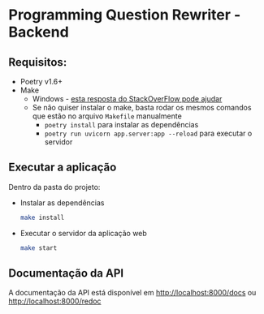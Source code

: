 # Programming Question Rewriter - Backend

## Requisitos:

- Poetry v1.6+
- Make
  - Windows - [esta resposta do StackOverFlow pode ajudar](https://stackoverflow.com/questions/32127524/how-to-install-and-use-make-in-windows)
  - Se não quiser instalar o make, basta rodar os mesmos comandos que estão no arquivo `Makefile` manualmente
    - `poetry install` para instalar as dependências
    - `poetry run uvicorn app.server:app --reload` para executar o servidor

## Executar a aplicação

Dentro da pasta do projeto:

- Instalar as dependências

  ```bash
  make install
  ```

- Executar o servidor da aplicação web

  ```bash
  make start
  ```

## Documentação da API

A documentação da API está disponível em [http://localhost:8000/docs](http://localhost:8000/docs) ou [http://localhost:8000/redoc](http://localhost:8000/redoc)
